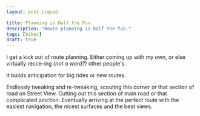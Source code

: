 ```yaml
---
layout: post.liquid

title: Planning is Half the Fun
description: "Route planning is half the fun."
tags: [bikes]
draft: true
---
```


I get a kick out of route planning. 
Either coming up with my own, or else virtually recce-ing *(not a word?)* other people's.

It builds anticipation for big rides or new routes.

Endlessly tweaking and re-tweaking, scouting this corner or that section of road on Street View. Cutting out this section of main road or that complicated junction. Eventually arriving at the perfect route with the easiest navigation, the nicest surfaces and the best views. 

